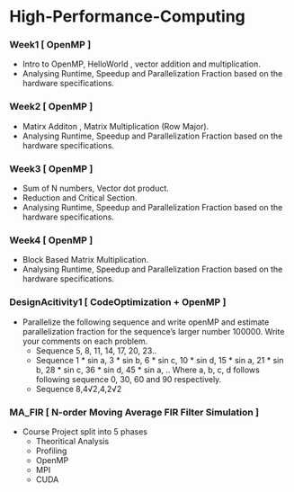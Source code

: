 # High-Performance-Computing

### Week1 [ OpenMP ]
- Intro to OpenMP, HelloWorld , vector addition and multiplication. 
- Analysing Runtime, Speedup and Parallelization Fraction based on the hardware specifications.

### Week2 [ OpenMP ]
- Matirx Additon , Matrix Multiplication (Row Major).
- Analysing Runtime, Speedup and Parallelization Fraction based on the hardware specifications.

### Week3 [ OpenMP ]
- Sum of N numbers, Vector dot product.
- Reduction and Critical Section.
- Analysing Runtime, Speedup and Parallelization Fraction based on the hardware specifications.

### Week4 [ OpenMP ]
- Block Based Matrix Multiplication.
- Analysing Runtime, Speedup and Parallelization Fraction based on the hardware specifications.

### DesignAcitivity1 [ CodeOptimization + OpenMP ]
- Parallelize the following sequence and write openMP and estimate parallelization fraction for the sequence’s larger number 100000. Write your comments on each problem.
    - Sequence 5, 8, 11, 14, 17, 20, 23..
    - Sequence 1 * sin a, 3 * sin b, 6 * sin c, 10 * sin d, 15 * sin a, 21 * sin b, 28 * sin c, 36 * sin d, 45 * sin a, .. Where a, b, c, d follows following sequence 0, 30, 60 and 90 respectively.
    - Sequence 8,4√2,4,2√2


### MA_FIR [ N-order Moving Average FIR Filter Simulation ]
- Course Project split into 5 phases
    - Theoritical Analysis
    - Profiling 
    - OpenMP
    - MPI
    - CUDA
